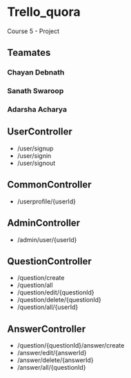 # Trello_quora
 Course 5 - Project
## Teamates
### Chayan Debnath
### Sanath Swaroop
### Adarsha Acharya

## UserController
   - /user/signup
   - /user/signin
   - /user/signout
## CommonController
   - /userprofile/{userId}
## AdminController
   - /admin/user/{userId}
## QuestionController
   - /question/create
   - /question/all
   - /question/edit/{questionId}
   - /question/delete/{questionId}
   - /question/all/{userId} 
## AnswerController
   - /question/{questionId}/answer/create
   - /answer/edit/{answerId}
   - /answer/delete/{answerId}
   - /answer/all/{questionId}
